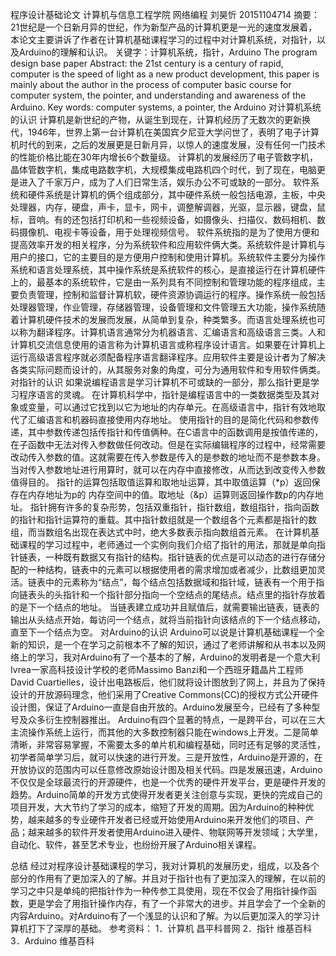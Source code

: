 程序设计基础论文
计算机与信息工程学院 网络编程 刘昊忻 20151104714
摘要： 21世纪是一个日新月异的世纪，作为新型产品的计算机更是一光的速度发展着，本论文主要讲诉了作者在计算机基础课程学习的过程中对计算机系统，对指针，以及Arduino的理解和认识。 
关键字：计算机系统，指针，Arduino
The program design base paper 
Abstract: the 21st century is a century of rapid, computer is the speed of light as a new product development, this paper is mainly about the author in the process of computer basic course for computer system, the pointer, and understanding and awareness of the Arduino.
Key words: computer systems, a pointer, the Arduino
对计算机系统的认识
 计算机是新世纪的产物，从诞生到现在，计算机经历了无数次的更新换代，1946年，世界上第一台计算机在美国宾夕尼亚大学问世了，表明了电子计算机时代的到来，之后的发展更是日新月异，以惊人的速度发展，没有任何一门技术的性能价格比能在30年内增长6个数量级。 计算机的发展经历了电子管数字机，晶体管数字机，集成电路数字机，大规模集成电路机四个时代，到了现在，电脑更是进入了千家万户，成为了人们日常生活，娱乐办公不可或缺的一部分。 软件系统和硬件系统是计算机的俩个组成部分，其中硬件系统一般包括电源，主板，中央处理器，内存，硬盘，声卡，显卡，网卡，调整解调器，光驱，显示器，键盘，鼠标，音响。有的还包括打印机和一些视频设备，如摄像头、扫描仪、数码相机、数码摄像机、电视卡等设备，用于处理视频信号。 软件系统指的是为了使用方便和提高效率开发的相关程序，分为系统软件和应用软件俩大类。系统软件是计算机与用户的接口，它的主要目的是方便用户控制和使用计算机。系统软件主要分为操作系统和语言处理系统，其中操作系统是系统软件的核心，是直接运行在计算机硬件上的，最基本的系统软件，它是由一系列具有不同控制和管理功能的程序组成，主要负责管理，控制和监督计算机软，硬件资源协调运行的程序。操作系统一般包括处理器管理，作业管理，存储器管理，设备管理和文件管理五大功能，操作系统随着计算机硬件技术的发展而发展，从简单到复杂，种类繁多。而语言处理系统也可以称为翻译程序。计算机语言通常分为机器语言、汇编语言和高级语言三类。人和计算机交流信息使用的语言称为计算机语言或称程序设计语言。如果要在计算机上运行高级语言程序就必须配备程序语言翻译程序。应用软件主要是设计者为了解决各类实际问题而设计的，从其服务对象的角度，可分为通用软件和专用软件俩类。
对指针的认识 
如果说编程语言是学习计算机不可或缺的一部分，那么指针更是学习程序语言的灵魂。 在计算机科学中，指针是编程语言中的一类数据类型及其对象或变量，可以通过它找到以它为地址的内存单元。在高级语言中，指针有效地取代了汇编语言和机器码直接使用内存地址。 使用指针的目的是简化代码和参数传递，其中参数传递包括传指针和传值俩种。在C语言中的函数调用是按值传递的，在子函数中无法对传入参数做任何改动。但是在实际编辑程序的过程中，经常需要改动传入参数的值。这就需要在传入参数是传入的是参数的地址而不是参数本身。当对传入参数地址进行用算时，就可以在内存中直接修改，从而达到改变传入参数值得目的。 指针的运算包括取值运算和取地址运算，其中取值运算（*p）返回保存在内存地址为p的 内存空间中的值。取地址（&p）运算则返回操作数p的内存地址。 指针拥有许多的复杂形势，包括双重指针，指针数组，数组指针，指向函数的指针和指针运算符的重载。其中指针数组就是一个数组各个元素都是指针的数组，而当数组名出现在表达式中时，绝大多数表示指向数组首元素。 在计算机基础课程的学习过程中，老师通过一个实例向我们介绍了指针的用法，那就是单向指针链表，一种既有数据又有指针的结构。指针链表的优点是可以动态的进行存储分配的一种结构，链表中的元素可以根据使用者的需求增加或者减少，比数组更加灵活。链表中的元素称为“结点”，每个结点包括数据域和指针域，链表有一个用于指向链表头的头指针和一个指针部分指向一个空结点的尾结点。结点里的指针存放着的是下一个结点的地址。 当链表建立成功并且赋值后，就需要输出链表，链表的输出从头结点开始，每访问一个结点，就将当前指针向该结点的下一个结点移动，直至下一个结点为空。
对Arduino的认识 
Arduino可以说是计算机基础课程一个全新的知识，是一个在学习之前根本不了解的知识，通过了老师讲解和从书本以及网络上的学习，我对Arduino有了一个基本的了解，Arduino的发明者是一个意大利Ivrea一家高科技设计学校的老师Massimo Banzi和一个西班牙籍晶片工程师David Cuartielles，设计出电路板后，他们就将设计图放到了网上，并且为了保持设计的开放源码理念，他们采用了Creative Commons(CC)的授权方式公开硬件设计图，保证了Arduino一直是自由开放的。Arduino发展至今，已经有了多种型号及众多衍生控制器推出。
Arduino有四个显著的特点，一是跨平台，可以在三大主流操作系统上运行，而其他的大多数控制器只能在windows上开发。二是简单清晰，非常容易掌握，不需要太多的单片机和编程基础，同时还有足够的灵活性，初学者简单学习后，就可以快速的进行开发。三是开放性，Arduino是开源的，在开放协议的范围内可以任意修改原始设计图及相关代码。四是发展迅速，Arduino不仅仅是全球最流行的开源硬件，也是一个优秀的硬件开发平台，更是硬件开发的趋势。Arduino简单的开发方式使得开发者更关注创意与实现，更快的完成自己的项目开发，大大节约了学习的成本，缩短了开发的周期。因为Arduino的种种优势，越来越多的专业硬件开发者已经或开始使用Arduino来开发他们的项目、产品；越来越多的软件开发者使用Arduino进入硬件、物联网等开发领域；大学里，自动化、软件，甚至艺术专业，也纷纷开展了Arduino相关课程。

总结
经过对程序设计基础课程的学习，我对计算机的发展历史，组成，以及各个部分的作用有了更加深入的了解。并且对于指针也有了更加深入的理解，在以前的学习之中只是单纯的把指针作为一种传参工具使用，现在不仅会了用指针操作函数，更是学会了用指针操作内存，有了一个非常大的进步。并且学会了一个全新的内容Arduino。对Arduino有了一个浅显的认识和了解。为以后更加深入的学习计算机打下了深厚的基础。
参考资料： 
1．计算机 昌平科普网 
2．指针 维基百科
 3．Arduino 维基百科

